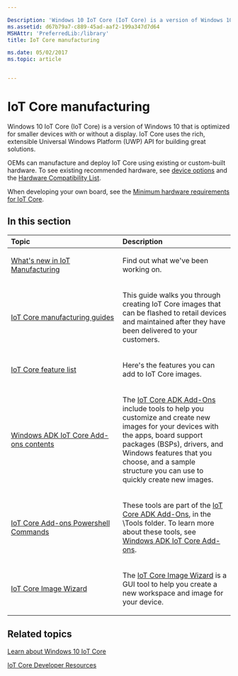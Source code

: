 ```yaml
---

Description: 'Windows 10 IoT Core (IoT Core) is a version of Windows 10 that is optimized for smaller devices with or without a display. IoT Core uses the rich, extensible Universal Windows Platform (UWP) API for building great solutions.'
ms.assetid: d67b79a7-c889-45ad-aaf2-199a347d7d64
MSHAttr: 'PreferredLib:/library'
title: IoT Core manufacturing

ms.date: 05/02/2017
ms.topic: article


---
```


# IoT Core manufacturing


Windows 10 IoT Core (IoT Core) is a version of Windows 10 that is optimized for smaller devices with or without a display. IoT Core uses the rich, extensible Universal Windows Platform (UWP) API for building great solutions.

OEMs can manufacture and deploy IoT Core using existing or custom-built hardware. To see existing recommended hardware, see [device options](https://developer.microsoft.com/windows/iot/explore/deviceoptions) and the [Hardware Compatibility List](http://go.microsoft.com/fwlink/?LinkID=532948).

When developing your own board, see the [Minimum hardware requirements for IoT Core](https://docs.microsoft.com/windows-hardware/design/minimum/minimum-hardware-requirements-overview#iotcore).

## <span id="in_this_section"></span>In this section


<table>
<colgroup>
<col width="50%" />
<col width="50%" />
</colgroup>
<thead>
<tr class="header">
<th align="left">Topic</th>
<th align="left">Description</th>
</tr>
</thead>
<tbody>

<tr class="odd">
<td align="left"><p><a href="whats-new-in-manufacturing.md" data-raw-source="[What&#39;s new in IoT Manufacturing](whats-new-in-manufacturing.md)">What&#39;s new in IoT Manufacturing</a></p></td>
<td align="left"><p>Find out what we&#39;ve been working on.</p></td>
</tr>

<tr class="odd">
<td align="left"><p><a href="iot-core-manufacturing-guide.md" data-raw-source="[IoT Core manufacturing guides](iot-core-manufacturing-guide.md)">IoT Core manufacturing guides</a></p></td>
<td align="left"><p>This guide walks you through creating IoT Core images that can be flashed to retail devices and maintained after they have been delivered to your customers.</p></td>
</tr>
<tr class="even">
<td align="left"><p><a href="iot-core-feature-list.md" data-raw-source="[IoT Core feature list](iot-core-feature-list.md)">IoT Core feature list</a></p></td>
<td align="left"><p>Here&#39;s the features you can add to IoT Core images.</p></td>
</tr>
<tr class="odd">
<td align="left"><p><a href="iot-core-adk-addons.md" data-raw-source="[Windows ADK IoT Core Add-ons contents](iot-core-adk-addons.md)">Windows ADK IoT Core Add-ons contents</a></p></td>
<td align="left"><p>The <a href="http://go.microsoft.com/fwlink/?LinkId=735028" data-raw-source="[IoT Core ADK Add-Ons](http://go.microsoft.com/fwlink/?LinkId=735028)">IoT Core ADK Add-Ons</a> include tools to help you customize and create new images for your devices with the apps, board support packages (BSPs), drivers, and Windows features that you choose, and a sample structure you can use to quickly create new images.</p></td>
</tr>
<tr class="even">
<td align="left"><p><a href="iot-core-adk-addons-command-line-options.md" data-raw-source="[IoT Core Add-ons Powershell Commands](iot-core-adk-addons-command-line-options.md)">IoT Core Add-ons Powershell Commands</a></p></td>
<td align="left"><p>These tools are part of the <a href="http://go.microsoft.com/fwlink/?LinkId=735028" data-raw-source="[IoT Core ADK Add-Ons](http://go.microsoft.com/fwlink/?LinkId=735028)">IoT Core ADK Add-Ons</a>, in the \Tools folder. To learn more about these tools, see <a href="iot-core-adk-addons.md" data-raw-source="[Windows ADK IoT Core Add-ons](iot-core-adk-addons.md)">Windows ADK IoT Core Add-ons</a>.</p></td>
</tr>
<tr class="odd">
<td align="left"><p><a href="iot-core-image-wizard.md">IoT Core Image Wizard</a></p></td>
<td align="left"><p>The <a href="iot-core-image-wizard.md">IoT Core Image Wizard</a> is a GUI tool to help you create a new workspace and image for your device.</p></td>
</tr>

</tbody>
</table>

 

## <span id="related_topics"></span>Related topics

[Learn about Windows 10 IoT Core](https://developer.microsoft.com/windows/iot/explore/iotcore)

[IoT Core Developer Resources](https://developer.microsoft.com/windows/iot)
 

 